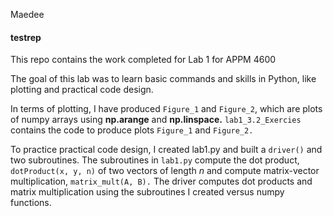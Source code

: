 Maedee
#### testrep
This repo contains the work completed for Lab 1 for APPM 4600

The goal of this lab was to learn basic commands and skills in Python, like plotting and practical code design. 

In terms of plotting, I have produced `Figure_1` and `Figure_2`, which are plots of numpy arrays using **np.arange** and **np.linspace.** `lab1_3.2_Exercies` contains the code to produce plots `Figure_1` and `Figure_2.`

To practice practical code design, I created lab1.py and built a `driver()` and two subroutines. The subroutines in `lab1.py` compute the dot product, `dotProduct(x, y, n)` of two vectors of length $n$ and compute matrix-vector multiplication, `matrix_mult(A, B).` The driver computes dot products and matrix multiplication using the subroutines I created versus numpy functions.
